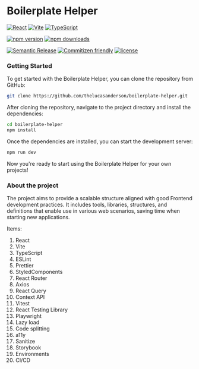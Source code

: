# Boilerplate Helper

[![React](https://img.shields.io/badge/React-20232A?style=for-the-badge&logo=react&logoColor=61DAFB)](https://reactjs.org/)
[![Vite](https://img.shields.io/badge/Vite-B73BFE?style=for-the-badge&logo=vite&logoColor=FFD62E)](https://vitejs.dev/)
[![TypeScript](https://img.shields.io/badge/TypeScript-007ACC?style=for-the-badge&logo=typescript&logoColor=white)](https://www.typescriptlang.org/)


[![npm version](https://img.shields.io/npm/v/boilerplate-helper.svg?style=flat-square)](https://www.npmjs.com/package/boilerplate-helper)
[![npm downloads](https://img.shields.io/npm/dm/boilerplate-helper.svg?style=flat-square)](https://www.npmjs.com/package/boilerplate-helper)

[![Semantic Release](https://img.shields.io/badge/%20%20%F0%9F%93%A6%F0%9F%9A%80-semantic--release-e10079.svg?style=flat-square)]()
[![Commitizen friendly](https://img.shields.io/badge/commitizen-friendly-brightgreen.svg)](http://commitizen.github.io/cz-cli/)
[![license](https://img.shields.io/badge/License-MIT-blue.svg)](https://github.com/thelucasanderson/boilerplate-helper/blob/main/LICENSE)


### Getting Started

To get started with the Boilerplate Helper, you can clone the repository from GitHub:

```bash
git clone https://github.com/thelucasanderson/boilerplate-helper.git
```

After cloning the repository, navigate to the project directory and install the dependencies:

```bash
cd boilerplate-helper
npm install
```

Once the dependencies are installed, you can start the development server:

```bash
npm run dev
```

Now you're ready to start using the Boilerplate Helper for your own projects!


### About the project
The project aims to provide a scalable structure aligned with good Frontend development practices. It includes tools, libraries, structures, and definitions that enable use in various web scenarios, saving time when starting new applications.

Items: 

1. React
2. Vite
3. TypeScript
4. ESLint
5. Prettier
6. StyledComponents
7. React Router
8. Axios
9. React Query
10. Context API
11. Vitest
12. React Testing Library
13. Playwright
14. Lazy load
15. Code splitting
16. a11y
17. Sanitize
18. Storybook
19. Environments
20. CI/CD